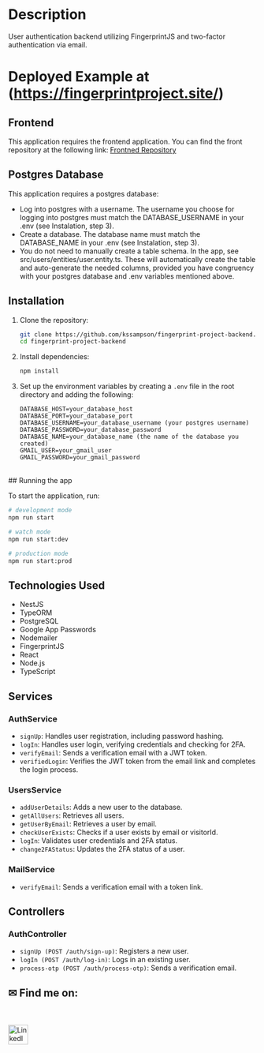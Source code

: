 # Description

User authentication backend utilizing FingerprintJS and two-factor authentication via email.

# Deployed Example at (https://fingerprintproject.site/)

## Frontend

This application requires the frontend application. You can find the front repository at the following link: [Frontned Repository](https://github.com/kssampson/fingerprint-project-frontend.git)

## Postgres Database

This application requires a postgres database:
- Log into postgres with a username. The username you choose for logging into postgres must match the DATABASE_USERNAME in your .env (see Instalation, step 3).
- Create a database. The database name must match the DATABASE_NAME in your .env (see Instalation, step 3).
- You do not need to manually create a table schema. In the app, see src/users/entities/user.entity.ts. These will automatically create the table and auto-generate the needed columns, provided you have congruency with your postgres database and .env variables mentioned above.

## Installation

1. Clone the repository:
    ```bash
    git clone https://github.com/kssampson/fingerprint-project-backend.git
    cd fingerprint-project-backend
    ```

2. Install dependencies:
    ```bash
    npm install
    ```

3. Set up the environment variables by creating a `.env` file in the root directory and adding the following:
    ```env
    DATABASE_HOST=your_database_host
    DATABASE_PORT=your_database_port
    DATABASE_USERNAME=your_database_username (your postgres username)
    DATABASE_PASSWORD=your_database_password
    DATABASE_NAME=your_database_name (the name of the database you created)
    GMAIL_USER=your_gmail_user
    GMAIL_PASSWORD=your_gmail_password
    ```
<br>
## Running the app

To start the application, run:

```bash
# development mode
npm run start

# watch mode
npm run start:dev

# production mode
npm run start:prod
```

## Technologies Used
- NestJS
- TypeORM
- PostgreSQL
- Google App Passwords
- Nodemailer
- FingerprintJS
- React
- Node.js
- TypeScript

## Services

### AuthService

- `signUp`: Handles user registration, including password hashing.
- `logIn`: Handles user login, verifying credentials and checking for 2FA.
- `verifyEmail`: Sends a verification email with a JWT token.
- `verifiedLogin`: Verifies the JWT token from the email link and completes the login process.

### UsersService

- `addUserDetails`: Adds a new user to the database.
- `getAllUsers`: Retrieves all users.
- `getUserByEmail`: Retrieves a user by email.
- `checkUserExists`: Checks if a user exists by email or visitorId.
- `logIn`: Validates user credentials and 2FA status.
- `change2FAStatus`: Updates the 2FA status of a user.

### MailService

- `verifyEmail`: Sends a verification email with a token link.

## Controllers

### AuthController

- `signUp (POST /auth/sign-up)`: Registers a new user.
- `logIn (POST /auth/log-in)`: Logs in an existing user.
- `process-otp (POST /auth/process-otp)`: Sends a verification email.

## ✉ Find me on:
<br />
<p align="left">
 <a href="https://www.linkedin.com/in/sampsonkyle/" target="_blank" rel="noopener noreferrer">
  <img src="https://skillicons.dev/icons?i=linkedin" alt="LinkedIn" height="40" style="vertical-align:top; margin:4px 10px 4px 0;">
 </a>
</p>

